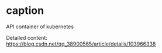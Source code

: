 # caption
API container of kubernetes

Detailed content: https://blog.csdn.net/qq_38900565/article/details/103966338
